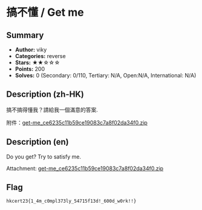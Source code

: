 搞不懂 / Get me
===

## Summary
* **Author:** viky
* **Categories:** reverse
* **Stars:** ★★☆☆☆
* **Points:** 200
* **Solves:** 0 (Secondary: 0/110, Tertiary: N/A, Open:N/A, International: N/A)

## Description (zh-HK)

搞不搞得懂我？請給我一個滿意的答案.

附件：[get-me_ce6235c11b59ce19083c7a8f02da34f0.zip](https://github.com/blackb6a/hkcert-ctf-2022-challenges/releases/download/v1.0.0/get-me_ce6235c11b59ce19083c7a8f02da34f0.zip)

## Description (en)

Do you get? Try to satisfy me.

Attachment: [get-me_ce6235c11b59ce19083c7a8f02da34f0.zip](https://github.com/blackb6a/hkcert-ctf-2022-challenges/releases/download/v1.0.0/get-me_ce6235c11b59ce19083c7a8f02da34f0.zip)

## Flag

```
hkcert23{1_4m_c0mpl373ly_54715f13d!_600d_w0rk!!}
```

